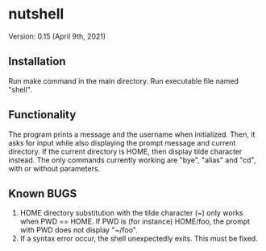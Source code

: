 # nutshell
Version: 0.15 (April 9th, 2021)

## Installation ##
Run make command in the main directory. Run executable file named "shell".

## Functionality ##
The program prints a message and the username when initialized. Then, it asks for input while also displaying the prompt message and current directory. 
If the current directory is HOME, then display tilde character instead. 
The only commands currently working are "bye", "alias" and "cd", with or without parameters.

## Known BUGS ##
1. HOME directory substitution with the tilde character (~) only works when PWD == HOME. If PWD is (for instance) HOME/foo, the prompt with PWD does not display "~/foo".
2. If a syntax error occur, the shell unexpectedly exits. This must be fixed.